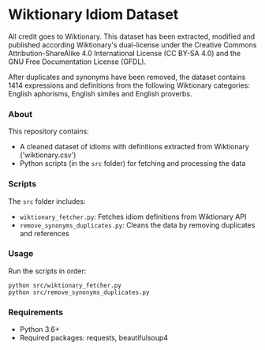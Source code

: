 # Wiktionary Idiom Dataset

All credit goes to Wiktionary. This dataset has been extracted, modified and published according Wiktionary's dual-license under the Creative Commons Attribution-ShareAlike 4.0 International License (CC BY-SA 4.0) and the GNU Free Documentation License (GFDL).

After duplicates and synonyms have been removed, the dataset contains 1414 expressions and definitions from the following Wiktionary categories: English aphorisms, English similes and English proverbs.

### About

This repository contains:
- A cleaned dataset of idioms with definitions extracted from Wiktionary ('wiktionary.csv')
- Python scripts (in the `src` folder) for fetching and processing the data

### Scripts

The `src` folder includes:
- `wiktionary_fetcher.py`: Fetches idiom definitions from Wiktionary API
- `remove_synonyms_duplicates.py`: Cleans the data by removing duplicates and references

### Usage

Run the scripts in order:

```
python src/wiktionary_fetcher.py
python src/remove_synonyms_duplicates.py
```

### Requirements

- Python 3.6+
- Required packages: requests, beautifulsoup4